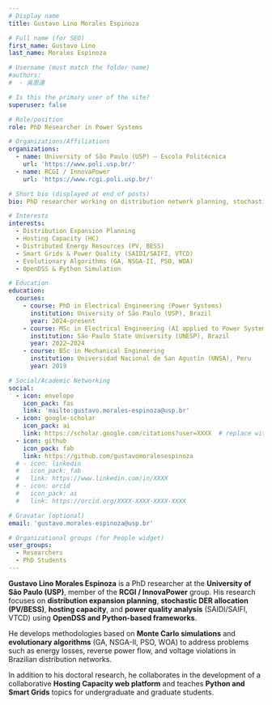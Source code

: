 ```yaml
---
# Display name
title: Gustavo Lino Morales Espinoza

# Full name (for SEO)
first_name: Gustavo Lino
last_name: Morales Espinoza

# Username (must match the folder name)
#authors:
#  - 吳恩達

# Is this the primary user of the site?
superuser: false

# Role/position
role: PhD Researcher in Power Systems

# Organizations/Affiliations
organizations:
  - name: University of São Paulo (USP) – Escola Politécnica
    url: 'https://www.poli.usp.br/'
  - name: RCGI / InnovaPower
    url: 'https://www.rcgi.poli.usp.br/'

# Short bio (displayed at end of posts)
bio: PhD researcher working on distribution network planning, stochastic DER allocation, hosting capacity, and power quality using OpenDSS and Python.

# Interests
interests:
  - Distribution Expansion Planning
  - Hosting Capacity (HC)
  - Distributed Energy Resources (PV, BESS)
  - Smart Grids & Power Quality (SAIDI/SAIFI, VTCD)
  - Evolutionary Algorithms (GA, NSGA-II, PSO, WOA)
  - OpenDSS & Python Simulation

# Education
education:
  courses:
    - course: PhD in Electrical Engineering (Power Systems)
      institution: University of São Paulo (USP), Brazil
      year: 2024–present
    - course: MSc in Electrical Engineering (AI applied to Power Systems)
      institution: São Paulo State University (UNESP), Brazil
      year: 2022–2024
    - course: BSc in Mechanical Engineering
      institution: Universidad Nacional de San Agustín (UNSA), Peru
      year: 2019

# Social/Academic Networking
social:
  - icon: envelope
    icon_pack: fas
    link: 'mailto:gustavo.morales-espinoza@usp.br'
  - icon: google-scholar
    icon_pack: ai
    link: https://scholar.google.com/citations?user=XXXX  # replace with your profile
  - icon: github
    icon_pack: fab
    link: https://github.com/gustavomoralesespinoza
  # - icon: linkedin
  #   icon_pack: fab
  #   link: https://www.linkedin.com/in/XXXX
  # - icon: orcid
  #   icon_pack: ai
  #   link: https://orcid.org/XXXX-XXXX-XXXX-XXXX

# Gravatar (optional)
email: 'gustavo.morales-espinoza@usp.br'

# Organizational groups (for People widget)
user_groups:
  - Researchers
  - PhD Students
---
```


**Gustavo Lino Morales Espinoza** is a PhD researcher at the **University of São Paulo (USP)**, member of the **RCGI / InnovaPower** group. His research focuses on **distribution expansion planning**, **stochastic DER allocation (PV/BESS)**, **hosting capacity**, and **power quality analysis** (SAIDI/SAIFI, VTCD) using **OpenDSS and Python-based frameworks**.

He develops methodologies based on **Monte Carlo simulations** and **evolutionary algorithms** (GA, NSGA-II, PSO, WOA) to address problems such as energy losses, reverse power flow, and voltage violations in Brazilian distribution networks.

In addition to his doctoral research, he collaborates in the development of a collaborative **Hosting Capacity web platform** and teaches **Python and Smart Grids** topics for undergraduate and graduate students.
